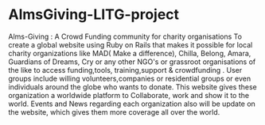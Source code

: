 # AlmsGiving-LITG-project
Alms-Giving : A Crowd Funding community for charity organisations
To create a global website using Ruby on Rails that makes it possible for local charity organizations like MAD( Make a difference), Chilla, Belong, Amara, Guardians of Dreams, Cry or any other NGO's or grassroot organisations of the like to access funding,tools, training,support & crowdfunding . User groups include willing volunteers,companies or residential groups or even individuals around the globe who wants to donate. This website gives these organization a worldwide platform to Collaborate, work and show it  to the world. Events and News regarding each organization also will be update on the website, which gives them more coverage all over the world.
